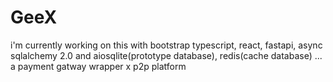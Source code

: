 # GeeX
i'm currently working on this with bootstrap typescript, react, fastapi, async sqlalchemy 2.0 and aiosqlite(prototype database), redis(cache database) ... a payment gatway wrapper x p2p platform
